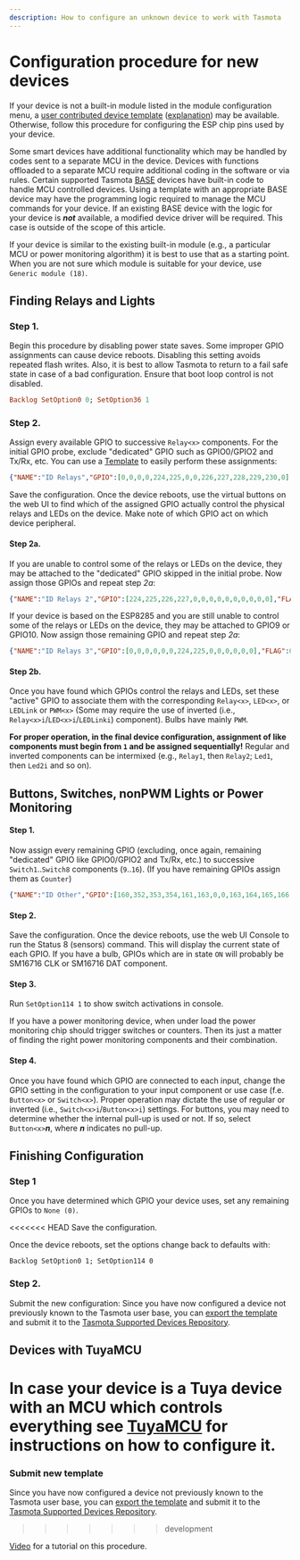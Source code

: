 ```yaml
---
description: How to configure an unknown device to work with Tasmota
---
```

# Configuration procedure for new devices

If your device is not a built-in module listed in the module configuration menu, a [user contributed device template](https://templates.blakadder.com/) ([explanation](Templates)) may be available. Otherwise, follow this procedure for configuring the ESP chip pins used by your device.

Some smart devices have additional functionality which may be handled by codes sent to a separate MCU in the device. Devices with functions offloaded to a separate MCU require additional coding in the software or via rules. Certain supported Tasmota [BASE](Templates#base) devices have built-in code to handle MCU controlled devices. Using a template with an appropriate BASE device may have the programming logic required to manage the MCU commands for your device. If an existing BASE device with the logic for your device is **_not_** available, a modified device driver will be required. This case is outside of the scope of this article.

If your device is similar to the existing built-in module (e.g., a particular MCU or power monitoring algorithm) it is best to use that as a starting point. When you are not sure which module is suitable for your device, use `Generic module (18)`.  

## Finding Relays and Lights

### Step 1. 
Begin this procedure by disabling power state saves. Some improper GPIO assignments can cause device reboots. Disabling this setting avoids repeated flash writes. Also, it is best to allow Tasmota to return to a fail safe state in case of a bad configuration. Ensure that boot loop control is not disabled.  
```haskell
Backlog SetOption0 0; SetOption36 1
```  
### Step 2. 
Assign every available GPIO to successive `Relay<x>` components. For the initial GPIO probe, exclude "dedicated" GPIO such as GPIO0/GPIO2 and Tx/Rx, etc. You can use a [Template](Templates) to easily perform these assignments:  

```json
{"NAME":"ID Relays","GPIO":[0,0,0,0,224,225,0,0,226,227,228,229,230,0],"FLAG":0,"BASE":18}
```  

Save the configuration. Once the device reboots, use the virtual buttons on the web UI to find which of the assigned GPIO actually control the physical relays and LEDs on the device. Make note of which GPIO act on which device peripheral.    

#### Step 2a. 

If you are unable to control some of the relays or LEDs on the device, they may be attached to the "dedicated" GPIO skipped in the initial probe. Now assign those GPIOs and repeat step _2a_:          

```json
{"NAME":"ID Relays 2","GPIO":[224,225,226,227,0,0,0,0,0,0,0,0,0,0],"FLAG":0,"BASE":18}
```

If your device is based on the ESP8285 and you are still unable to control some of the relays or LEDs on the device, they may be attached to GPIO9 or GPIO10. Now assign those remaining GPIO and repeat step _2a_:  
```json
{"NAME":"ID Relays 3","GPIO":[0,0,0,0,0,0,224,225,0,0,0,0,0,0],"FLAG":0,"BASE":18}
```

#### Step 2b. 
Once you have found which GPIOs control the relays and LEDs, set these "active" GPIO to associate them with the corresponding `Relay<x>`, `LED<x>`, or `LEDLink` or `PWM<x>` (Some may require the use of inverted (i.e., `Relay<x>i`/`LED<x>i`/`LEDLinki`) component). Bulbs have mainly `PWM`.  

**For proper operation, in the final device configuration, assignment of like components must begin from `1` and be assigned sequentially!** Regular and inverted components can be intermixed (e.g., `Relay1`, then `Relay2`; `Led1`, then `Led2i` and so on).

## Buttons, Switches, nonPWM Lights or Power Monitoring 

#### Step 1.
Now assign every remaining GPIO (excluding, once again, remaining "dedicated" GPIO like GPIO0/GPIO2 and Tx/Rx, etc.) to successive `Switch1`..`Switch8` components (`9`..`16`). (If you have remaining GPIOs assign them as `Counter`) 

```json
{"NAME":"ID Other","GPIO":[160,352,353,354,161,163,0,0,163,164,165,166,167,0],"FLAG":0,"BASE":18}
```

#### Step 2.
Save the configuration. Once the device reboots, use the web UI Console to run the Status 8 (sensors) command. This will display the current state of each GPIO.
If you have a bulb, GPIOs which are in state `ON` will probably be SM16716 CLK or SM16716 DAT component.   

#### Step 3.
Run `SetOption114 1` to show switch activations in console.

If you have a power monitoring device, when under load the power monitoring chip should trigger switches or counters. Then its just a matter of finding the right power monitoring components and their combination.

#### Step 4. 
Once you have found which GPIO are connected to each input, change the GPIO setting in the configuration to your input component or use case (f.e. `Button<x>` or `Switch<x>`). Proper operation may dictate the use of regular or inverted (i.e., `Switch<x>i`/`Button<x>i`) settings. For buttons, you may need to determine whether the internal pull-up is used or not. If so, select `Button<x>`_**n**_, where _**n**_ indicates no pull-up.

## Finishing Configuration
### Step 1
Once you have determined which GPIO your device uses, set any remaining GPIOs to `None (0)`.

<<<<<<< HEAD
Save the configuration.

Once the device reboots, set the options change back to defaults with:
```
Backlog SetOption0 1; SetOption114 0
```

### Step 2. 
Submit the new configuration:
Since you have now configured a device not previously known to the Tasmota user base, you can [export the template](Templates#exporting-your-template) and submit it to the [Tasmota Supported Devices Repository](https://templates.blakadder.com/new.html).  

## Devices with TuyaMCU 
In case your device is a Tuya device with an MCU which controls everything see [TuyaMCU](TuyaMCU) for instructions on how to configure it.
=======
### Submit new template
Since you have now configured a device not previously known to the Tasmota user base, you can [export the template](Templates#exporting-your-template) and submit it to the [Tasmota Supported Devices Repository](https://templates.blakadder.com/new.html).  
>>>>>>> development

[Video](https://youtu.be/5Oa27pCHtYo?t=518) for a tutorial on this procedure.  
